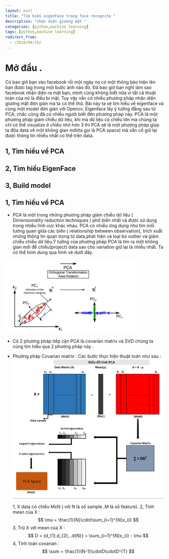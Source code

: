 ```yaml
---
layout: post
title: "Tìm hiểu eigenFace trong face recognite "
description: "nhận diện giương mặt "
categories: [python,machine_learning]
tags: [python,machine learning]
redirect_from:
  - /2018/04/19/
---
```

# Mở đầu .
Có bao giờ bạn vào facebook rồi một ngày nọ có một thông báo hiện lên bạn được tag trong một bước ảnh nào đó. Đã bao giờ bạn nghĩ làm sao 
facebook nhận diện ra mặt bạn, mình cũng không biết nữa vì tất cả thuật toán của nó là điều bí mật. Tuy vậy vẫn có nhiều phương pháp nhận 
diện giương mặt đơn giản mà ta có thể thử. Bài này ta sẽ tìm hiểu về eigenface và cùng một model đơn giản với Opencv. Eigenface lấy ý tưởng đằng sau từ PCA, chắc cũng đã có nhiều người biết đến phương pháp này. PCA là một phương pháp giảm chiều dữ liệu, khi mà dữ liệu có chiều lớn mà chúng ta chỉ có thể visualize ở chiều nhỏ hơn 3 thì PCA sẽ là một phương pháp giúp ta đữa data về một không gian mới(ta gọi là PCA space) mà vẫn cố giữ lại được thông tin nhiều nhất có thể trên data. 
## 1, Tìm hiểu về PCA
## 2, Tìm hiểu EigenFace
## 3, Build model

## 1, Tìm hiểu về PCA
* PCA là một trong những phương pháp giảm chiều dữ liệu ( Dimensionality reduction techniques ) phổ biến nhất và được sử dụng trong nhiều lĩnh vực khác nhau. PCA có nhiều ứng dụng như tìm mối tương quan giữa các biến ( relationship between observation), trích xuất những thông
tin quan trọng từ data,phát hiện và loại bỏ outlier và giảm chiều chiều dữ liệu.Ý tưởng của phương pháp PCA là tìm ra một không gian mới
để chiếu(project) data sao cho variation giữ lại là nhiều nhất. Ta có thể hình dung qua hình vẽ dưới đây.

![pca1](/assets/images/pca1.jpg)
* Có 2 phương pháp tiếp cận PCA là covarian matrix và SVD chúng ta cùng tìm hiểu qua 2 phương pháp này .
* Phương pháp Covarian matrix : Các bước thực hiện thuật toán như sau :
 ![pca](/assets/images/pca.jpg)
 
    1, X data có chiều MxN ( với N là số sample ,M là số feature).
    2, Tính mean của X :
  $$
  \mu = \frac{1}{N}\cdot\sum_{i=1}^{N}x_{i}
  $$
    3, Trừ X với mean của X :
  $$
  D = {d_{1},d_{2},..d{N}} = \sum_{i=1}^{N}x_{i} - \mu
  $$
    4, Tính toán covarian :
    $$
    \sum = \frac{1}{N-1}\cdotD\cdotD^{T}
    $$

